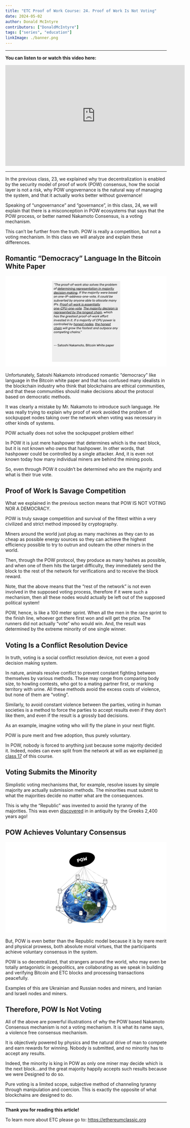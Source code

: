 ```yaml
---
title: "ETC Proof of Work Course: 24. Proof of Work Is Not Voting"
date: 2024-05-02
author: Donald McIntyre
contributors: ["DonaldMcIntyre"]
tags: ["series", "education"]
linkImage: ./banner.png
---
```


---
**You can listen to or watch this video here:**

<iframe width="560" height="315" src="https://www.youtube.com/embed/l-DxYeZ7L5I" title="YouTube video player" frameborder="0" allow="accelerometer; autoplay; clipboard-write; encrypted-media; gyroscope; picture-in-picture; web-share" allowfullscreen></iframe>

---

In the previous class, 23, we explained why true decentralization is enabled by the security model of proof of work (POW) consensus, how the social layer is not a risk, why POW ungovernance is the natural way of managing the system, and that it actually works better without governance!

Speaking of “ungovernance” and “governance”, in this class, 24, we will explain that there is a misconception in POW ecosystems that says that the POW process, or better named Nakamoto Consensus, is a voting mechanism.

This can’t be further from the truth. POW is really a competition, but not a voting mechanism. In this class we will analyze and explain these differences.

## Romantic “Democracy” Language In the Bitcoin White Paper

![](./1.png)

Unfortunately, Satoshi Nakamoto introduced romantic “democracy” like language in the Bitcoin white paper and that has confused many idealists in the blockchain industry who think that blockchains are ethical communities, and that these communities should make decisions about the protocol based on democratic methods.

It was clearly a mistake by Mr. Nakamoto to introduce such language. He was really trying to explain why proof of work avoided the problem of sockpuppet nodes taking over the network when voting was necessary in other kinds of systems.

POW actually does not solve the sockpuppet problem either! 

In POW it is just mere hashpower that determines which is the next block, but it is not known who owns that hashpower. In other words, that hashpower could be controlled by a single attacker. And, it is even not known today how many individual miners are behind the mining pools. 

So, even through POW it couldn’t be determined who are the majority and what is their true vote.

## Proof of Work Is Savage Competition

What we explained in the previous section means that POW IS NOT VOTING NOR A DEMOCRACY. 

POW is truly savage competition and survival of the fittest within a very civilized and strict method imposed by cryptography.

Miners around the world just plug as many machines as they can to as cheap as possible energy sources so they can achieve the highest efficiency possible to try to outrun and outearn the other miners in the world.

Then, through the POW protocol, they produce as many hashes as possible, and when one of them hits the target difficulty, they immediately send the block to the rest of the network for verifications and to receive the block reward.

Note, that the above means that the “rest of the network” is not even involved in the supposed voting process, therefore if it were such a mechanism, then all these nodes would actually be left out of the supposed political system!

POW, hence, is like a 100 meter sprint. When all the men in the race sprint to the finish line, whoever got there first won and will get the prize. The runners did not actually “vote” who would win. And, the result was determined by the extreme minority of one single winner.

## Voting Is a Conflict Resolution Device

In truth, voting is a social conflict resolution device, not even a good decision making system. 

In nature, animals resolve conflict to prevent constant fighting between themselves by various methods. These may range from comparing body size, to howling contests, who got to a mating partner first, or marking territory with urine. All these methods avoid the excess costs of violence, but none of them are “voting”.

Similarly, to avoid constant violence between the parties, voting in human societies is a method to force the parties to accept results even if they don’t like them, and even if the result is a grossly bad decisions.

As an example, imagine voting who will fly the plane in your next flight.

POW is pure merit and free adoption, thus purely voluntary. 

In POW, nobody is forced to anything just because some majority decided it. Indeed, nodes can even split from the network at will as we explained [in class 17](https://ethereumclassic.org/blog/2024-03-07-etc-proof-of-work-course-17-pow-has-division-of-power-pos-does-not) of this course.

## Voting Submits the Minority

Simplistic voting mechanisms that, for example, resolve issues by simple majority are actually submission methods. The minorities must submit to what the majorities decide no matter what are the consequences.

This is why the “Republic” was invented to avoid the tyranny of the majorities. This was even [discovered](https://en.wikipedia.org/wiki/Republic_(Plato)) in in antiquity by the Greeks 2,400 years ago!

## POW Achieves Voluntary Consensus

![](./2.png)

But, POW is even better than the Republic model because it is by mere merit and physical prowess, both absolute moral virtues, that the participants achieve voluntary consensus in the system. 

POW is so decentralized, that strangers around the world, who may even be totally antagonistic in geopolitics, are collaborating as we speak in building and verifying Bitcoin and ETC blocks and processing transactions peacefully. 

Examples of this are Ukrainian and Russian nodes and miners, and Iranian and Israeli nodes and miners.

## Therefore, POW Is Not Voting

All of the above are powerful illustrations of why the POW based Nakamoto Consensus mechanism is not a voting mechanism. It is what its name says, a violence free consensus mechanism.

It is objectively powered by physics and the natural drive of man to compete and earn rewards for winning. Nobody is submitted, and no minority has to accept any results.

Indeed, the minority is king in POW as only one miner may decide which is the next block…and the great majority happily accepts such results because we were Designed to do so.

Pure voting is a limited scope, subjective method of channeling tyranny through manipulation and coercion. This is exactly the opposite of what blockchains are designed to do.

---

**Thank you for reading this article!**

To learn more about ETC please go to: https://ethereumclassic.org
